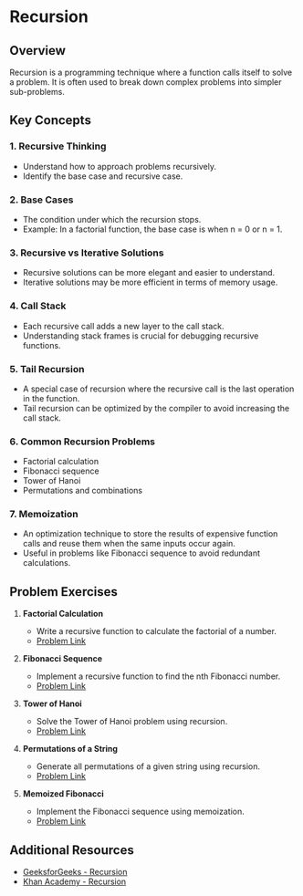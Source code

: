 # Recursion

## Overview
Recursion is a programming technique where a function calls itself to solve a problem. It is often used to break down complex problems into simpler sub-problems.

## Key Concepts

### 1. Recursive Thinking
- Understand how to approach problems recursively.
- Identify the base case and recursive case.

### 2. Base Cases
- The condition under which the recursion stops.
- Example: In a factorial function, the base case is when n = 0 or n = 1.

### 3. Recursive vs Iterative Solutions
- Recursive solutions can be more elegant and easier to understand.
- Iterative solutions may be more efficient in terms of memory usage.

### 4. Call Stack
- Each recursive call adds a new layer to the call stack.
- Understanding stack frames is crucial for debugging recursive functions.

### 5. Tail Recursion
- A special case of recursion where the recursive call is the last operation in the function.
- Tail recursion can be optimized by the compiler to avoid increasing the call stack.

### 6. Common Recursion Problems
- Factorial calculation
- Fibonacci sequence
- Tower of Hanoi
- Permutations and combinations

### 7. Memoization
- An optimization technique to store the results of expensive function calls and reuse them when the same inputs occur again.
- Useful in problems like Fibonacci sequence to avoid redundant calculations.

## Problem Exercises
1. **Factorial Calculation**
   - Write a recursive function to calculate the factorial of a number.
   - [Problem Link](https://leetcode.com/problems/factorial-trailing-zeroes/)

2. **Fibonacci Sequence**
   - Implement a recursive function to find the nth Fibonacci number.
   - [Problem Link](https://leetcode.com/problems/fibonacci-number/)

3. **Tower of Hanoi**
   - Solve the Tower of Hanoi problem using recursion.
   - [Problem Link](https://www.geeksforgeeks.org/c-program-tower-of-hanoi/)

4. **Permutations of a String**
   - Generate all permutations of a given string using recursion.
   - [Problem Link](https://leetcode.com/problems/permutations/)

5. **Memoized Fibonacci**
   - Implement the Fibonacci sequence using memoization.
   - [Problem Link](https://leetcode.com/problems/fibonacci-number/)

## Additional Resources
- [GeeksforGeeks - Recursion](https://www.geeksforgeeks.org/recursion/)
- [Khan Academy - Recursion](https://www.khanacademy.org/computing/computer-science/algorithms/recursion-in-algorithms)